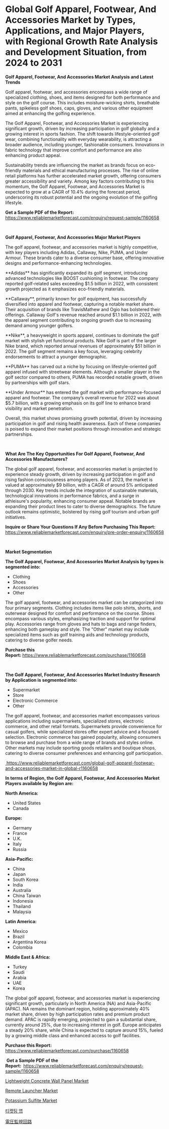 <p><h1>Global Golf Apparel, Footwear, And Accessories Market by Types, Applications, and Major Players, with Regional Growth Rate Analysis and Development Situation, from 2024 to 2031</h1></p><p><strong>Golf Apparel, Footwear, And Accessories Market Analysis and Latest Trends</strong></p>
<p><p>Golf apparel, footwear, and accessories encompass a wide range of specialized clothing, shoes, and items designed for both performance and style on the golf course. This includes moisture-wicking shirts, breathable pants, spikeless golf shoes, caps, gloves, and various other equipment aimed at enhancing the golfing experience.</p><p>The Golf Apparel, Footwear, and Accessories Market is experiencing significant growth, driven by increasing participation in golf globally and a growing interest in sports fashion. The shift towards lifestyle-oriented golf wear, combining functionality with everyday wearability, is attracting a broader audience, including younger, fashionable consumers. Innovations in fabric technology that improve comfort and performance are also enhancing product appeal.</p><p>Sustainability trends are influencing the market as brands focus on eco-friendly materials and ethical manufacturing processes. The rise of online retail platforms has further accelerated market growth, offering consumers greater accessibility and variety. Among key factors contributing to this momentum, the Golf Apparel, Footwear, and Accessories Market is expected to grow at a CAGR of 10.4% during the forecast period, underscoring its robust potential and the ongoing evolution of the golfing lifestyle.</p></p>
<p><strong>Get a Sample PDF of the Report:&nbsp;</strong> <a href="https://www.reliablemarketforecast.com/enquiry/request-sample/1160658">https://www.reliablemarketforecast.com/enquiry/request-sample/1160658</a></p>
<p>&nbsp;</p>
<p><strong>Golf Apparel, Footwear, And Accessories Major Market Players</strong></p>
<p><p>The golf apparel, footwear, and accessories market is highly competitive, with key players including Adidas, Callaway, Nike, PUMA, and Under Armour. These brands cater to a diverse consumer base, offering innovative designs and performance-enhancing technologies.</p><p>**Adidas** has significantly expanded its golf segment, introducing advanced technologies like BOOST cushioning in footwear. The company reported golf-related sales exceeding $1.5 billion in 2022, with consistent growth projected as it emphasizes eco-friendly materials.</p><p>**Callaway**, primarily known for golf equipment, has successfully diversified into apparel and footwear, capturing a notable market share. Their acquisition of brands like TravisMathew and Ogio has bolstered their offerings. Callaway Golf's revenue reached around $1.1 billion in 2022, with the apparel segment contributing to ongoing growth due to increasing demand among younger golfers.</p><p>**Nike**, a heavyweight in sports apparel, continues to dominate the golf market with stylish yet functional products. Nike Golf is part of the larger Nike brand, which reported annual revenues of approximately $51 billion in 2022. The golf segment remains a key focus, leveraging celebrity endorsements to attract a younger demographic. </p><p>**PUMA** has carved out a niche by focusing on lifestyle-oriented golf apparel infused with streetwear elements. Although a smaller player in the golf sector compared to others, PUMA has recorded notable growth, driven by partnerships with golf stars.</p><p>**Under Armour** has entered the golf market with performance-focused apparel and footwear. The company’s overall revenue for 2022 was about $5.7 billion, with a growing emphasis on its golf line to enhance brand visibility and market penetration.</p><p>Overall, this market shows promising growth potential, driven by increasing participation in golf and rising health awareness. Each of these companies is poised to expand their market positions through innovation and strategic partnerships.</p></p>
<p>&nbsp;</p>
<p><strong>What Are The Key Opportunities For Golf Apparel, Footwear, And Accessories Manufacturers?</strong></p>
<p><p>The global golf apparel, footwear, and accessories market is projected to experience steady growth, driven by increasing participation in golf and rising fashion consciousness among players. As of 2023, the market is valued at approximately $9 billion, with a CAGR of around 5% anticipated through 2030. Key trends include the integration of sustainable materials, technological innovations in performance fabrics, and a surge in athleisure's popularity, enhancing consumer appeal. Notable brands are expanding their product lines to cater to diverse demographics. The future outlook remains optimistic, bolstered by rising golf tourism and urban golf initiatives.</p></p>
<p><strong>Inquire or Share Your Questions If Any Before Purchasing This Report:</strong> <a href="https://www.reliablemarketforecast.com/enquiry/pre-order-enquiry/1160658">https://www.reliablemarketforecast.com/enquiry/pre-order-enquiry/1160658</a></p>
<p>&nbsp;</p>
<p><strong>Market Segmentation</strong></p>
<p><strong>The Golf Apparel, Footwear, And Accessories Market Analysis by types is segmented into:</strong></p>
<p><ul><li>Clothing</li><li>Shoes</li><li>Accessories</li><li>Other</li></ul></p>
<p><p>The golf apparel, footwear, and accessories market can be categorized into four primary segments. Clothing includes items like polo shirts, shorts, and outerwear designed for comfort and performance on the course. Shoes encompass various styles, emphasizing traction and support for optimal play. Accessories range from gloves and hats to bags and range finders, enhancing both gameplay and style. The "Other" market may include specialized items such as golf training aids and technology products, catering to diverse golfer needs.</p></p>
<p><strong>Purchase this Report:&nbsp;</strong><a href="https://www.reliablemarketforecast.com/purchase/1160658">https://www.reliablemarketforecast.com/purchase/1160658</a></p>
<p>&nbsp;</p>
<p><strong>The Golf Apparel, Footwear, And Accessories Market Industry Research by Application is segmented into:</strong></p>
<p><ul><li>Supermarket</li><li>Store</li><li>Electronic Commerce</li><li>Other</li></ul></p>
<p><p>The golf apparel, footwear, and accessories market encompasses various applications including supermarkets, specialized stores, electronic commerce, and other retail formats. Supermarkets provide convenience for casual golfers, while specialized stores offer expert advice and a focused selection. Electronic commerce has gained popularity, allowing consumers to browse and purchase from a wide range of brands and styles online. Other markets may include sporting goods retailers and boutique shops, catering to diverse consumer preferences and enhancing golf participation.</p></p>
<p><a href="https://www.reliablemarketforecast.com/global-golf-apparel-footwear-and-accessories-market-in-global-r1160658">&nbsp;https://www.reliablemarketforecast.com/global-golf-apparel-footwear-and-accessories-market-in-global-r1160658</a></p>
<p><strong>In terms of Region, the Golf Apparel, Footwear, And Accessories Market Players available by Region are:</strong></p>
<p>
    <p> <strong> North America: </strong>
        <ul>
            <li>United States</li>
            <li>Canada</li>
        </ul>
        </p> 
    <p> <strong> Europe: </strong>
        <ul>
            <li>Germany</li>
            <li>France</li>
            <li>U.K.</li>
            <li>Italy</li>
            <li>Russia</li>
        </ul>
        </p> 
    <p> <strong> Asia-Pacific: </strong>
        <ul>
            <li>China</li>
            <li>Japan</li>
            <li>South Korea</li>
            <li>India</li>
            <li>Australia</li>
            <li>China Taiwan</li>
            <li>Indonesia</li>
            <li>Thailand</li>
            <li>Malaysia</li>
        </ul>
        </p> 
    <p> <strong> Latin America: </strong>
        <ul>
            <li>Mexico</li>
            <li>Brazil</li>
            <li>Argentina Korea</li>
            <li>Colombia</li>
        </ul>
        </p> 
    <p> <strong> Middle East & Africa: </strong>
        <ul>
            <li>Turkey</li>
            <li>Saudi</li>
            <li>Arabia</li>
            <li>UAE</li>
            <li>Korea</li>
        </ul>
    </p>
    </p>
<p><p>The global golf apparel, footwear, and accessories market is experiencing significant growth, particularly in North America (NA) and Asia-Pacific (APAC). NA remains the dominant region, holding approximately 40% market share, driven by high participation rates and premium product demand. APAC is rapidly emerging, projected to gain a substantial share, currently around 25%, due to increasing interest in golf. Europe anticipates a steady 20% share, while China is expected to capture around 15%, fueled by a growing middle class and enhanced access to golf facilities.</p></p>
<p><strong>Purchase this Report: </strong><a href="https://www.reliablemarketforecast.com/purchase/1160658">https://www.reliablemarketforecast.com/purchase/1160658</a></p>
<p>&nbsp;<strong>Get a Sample PDF of the Report:&nbsp;&nbsp;</strong><a href="https://www.reliablemarketforecast.com/enquiry/request-sample/1160658">https://www.reliablemarketforecast.com/enquiry/request-sample/1160658</a></p>
<p><strong></strong></p>
<p><p><a href="https://www.linkedin.com/pulse/lightweight-concrete-wall-panel-market-research-report-exploring-1bxff?trackingId=bmxhBMFXQQewsYdt6IG%2Bkw%3D%3D">Lightweight Concrete Wall Panel Market</a></p><p><a href="https://www.linkedin.com/pulse/remote-launcher-market-size-growth-industry-analysis-segmentation-n8bue?trackingId=YuhSpPa6S4Cbws1jhDuZ6w%3D%3D">Remote Launcher Market</a></p><p><a href="https://issuu.com/reportprime-2/docs/potassium-sulfite-market-size-2030._4ce1b3391674e3">Potassium Sulfite Market</a></p><p><a href="https://medium.com/@jessyritchie2023/ticketing-apps-market-%EC%9D%98-%EA%B8%80%EB%A1%9C%EB%B2%8C-%EC%8B%9C%EC%9E%A5-%EA%B0%9C%EC%9A%94%EB%8A%94-%EC%A0%84-%EC%84%B8%EA%B3%84-%EB%B0%8F-%EC%A3%BC%EC%9A%94-%EC%8B%9C%EC%9E%A5%EC%9D%98-%EC%82%B0%EC%97%85%EC%97%90-%EC%98%81%ED%96%A5%EC%9D%84-%EB%AF%B8%EC%B9%98%EB%8A%94-%EC%A3%BC%EC%9A%94-%ED%8A%B8%EB%A0%8C%EB%93%9C%EC%97%90-%EB%8C%80%ED%95%9C-%EB%8F%85%ED%8A%B9%ED%95%9C-%EA%B4%80%EC%A0%90%EC%9D%84-%EC%A0%9C%EA%B3%B5%ED%95%A9%EB%8B%88%EB%8B%A4-d47a858d18a0">티켓팅 앱</a></p><p><a href="https://medium.com/@giannicrona2023/voltage-supervisors-market-%E3%81%AF-%E3%82%B3%E3%82%B9%E3%83%88%E7%AE%A1%E7%90%86%E3%81%A8%E5%8A%B9%E7%8E%87%E5%90%91%E4%B8%8A%E3%82%92%E5%84%AA%E5%85%88%E3%81%97%E3%81%BE%E3%81%99-%E3%81%95%E3%82%89%E3%81%AB-%E5%A0%B1%E5%91%8A%E6%9B%B8%E3%81%AF%E5%B8%82%E5%A0%B4%E3%81%AE%E9%9C%80%E8%A6%81%E9%9D%A2%E3%81%A8%E4%BE%9B%E7%B5%A6%E9%9D%A2%E3%81%AE%E4%B8%A1%E6%96%B9%E3%82%92%E3%82%AB%E3%83%90%E3%83%BC%E3%81%97%E3%81%A6%E3%81%84%E3%81%BE%E3%81%99-voltage-supervisors-72c9172e4289">電圧監視回路</a></p></p>